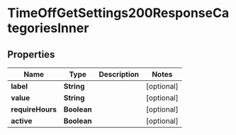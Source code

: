 

# TimeOffGetSettings200ResponseCategoriesInner


## Properties

| Name | Type | Description | Notes |
|------------ | ------------- | ------------- | -------------|
|**label** | **String** |  |  [optional] |
|**value** | **String** |  |  [optional] |
|**requireHours** | **Boolean** |  |  [optional] |
|**active** | **Boolean** |  |  [optional] |



